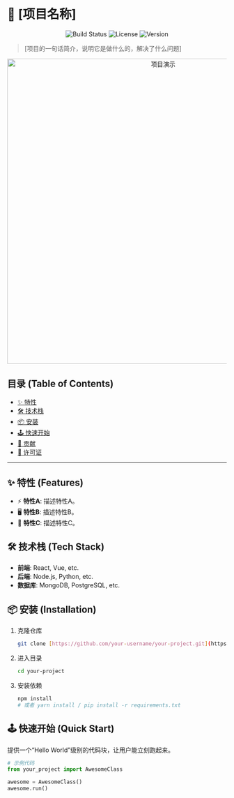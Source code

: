 # 🚀 [项目名称]

<p align="center">
  <img src="https://img.shields.io/badge/build-passing-brightgreen" alt="Build Status">
  <img src="https://img.shields.io/badge/license-MIT-blue" alt="License">
  <img src="https://img.shields.io/badge/version-v1.0.0-informational" alt="Version">
</p>

> [项目的一句话简介，说明它是做什么的，解决了什么问题]

<p align="center">
  <img src="[你的项目截图或GIF链接]" alt="项目演示" width="700">
</p>


## 目录 (Table of Contents)
* [✨ 特性](#-特性)
* [🛠️ 技术栈](#️-技术栈)
* [📦 安装](#-安装)
* [🕹️ 快速开始](#️-快速开始)
* [🤝 贡献](#-贡献)
* [📄 许可证](#-许可证)

---

## ✨ 特性 (Features)
* ⚡️ **特性A**: 描述特性A。
* 🖥️ **特性B**: 描述特性B。
* 🎨 **特性C**: 描述特性C。

## 🛠️ 技术栈 (Tech Stack)
* **前端**: React, Vue, etc.
* **后端**: Node.js, Python, etc.
* **数据库**: MongoDB, PostgreSQL, etc.

## 📦 安装 (Installation)
1.  克隆仓库
    ```bash
    git clone [https://github.com/your-username/your-project.git](https://github.com/your-username/your-project.git)
    ```
2.  进入目录
    ```bash
    cd your-project
    ```
3.  安装依赖
    ```bash
    npm install
    # 或者 yarn install / pip install -r requirements.txt
    ```

## 🕹️ 快速开始 (Quick Start)
提供一个“Hello World”级别的代码块，让用户能立刻跑起来。

```python
# 示例代码
from your_project import AwesomeClass

awesome = AwesomeClass()
awesome.run()
